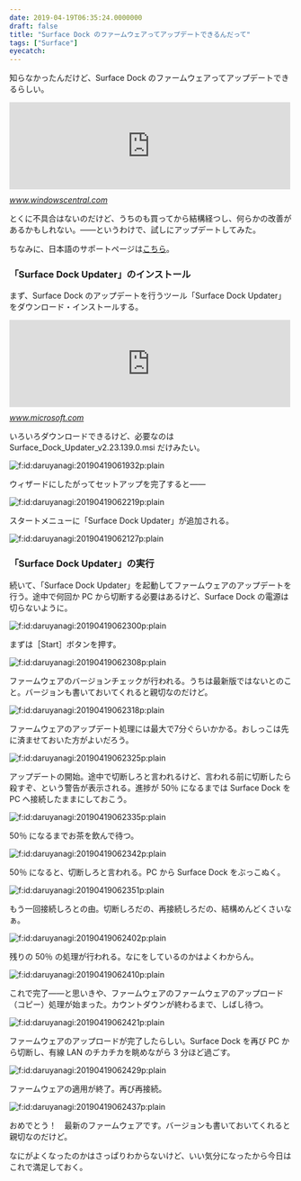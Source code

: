 ```yaml
---
date: 2019-04-19T06:35:24.0000000
draft: false
title: "Surface Dock のファームウェアってアップデートできるんだって"
tags: ["Surface"]
eyecatch: 
---
```

<p>知らなかったんだけど、Surface Dock のファームウェアってアップデートできるらしい。</p><p><iframe src="https://hatenablog-parts.com/embed?url=https%3A%2F%2Fwww.windowscentral.com%2Fhow-update-microsoft-surface-dock-firmware" title="Did you know you can update Microsoft&amp;amp;#039;s Surface Dock? Here&amp;amp;#039;s how." class="embed-card embed-webcard" scrolling="no" frameborder="0" style="display: block; width: 100%; height: 155px; max-width: 500px; margin: 10px 0px;"></iframe><cite class="hatena-citation"><a href="https://www.windowscentral.com/how-update-microsoft-surface-dock-firmware">www.windowscentral.com</a></cite></p><p>とくに不具合はないのだけど、うちのも買ってから結構経つし、何らかの改善があるかもしれない。――というわけで、試しにアップデートしてみた。</p><p>ちなみに、日本語のサポートページは<a href="https://support.microsoft.com/ja-jp/help/4023478/surface-update-your-surface-dock">&#x3053;&#x3061;&#x3089;</a>。</p>

<div class="section">
<h3>「Surface Dock Updater」のインストール</h3>
<p>まず、Surface Dock のアップデートを行うツール「Surface Dock Updater」をダウンロード・インストールする。</p><p><iframe src="https://hatenablog-parts.com/embed?url=https%3A%2F%2Fwww.microsoft.com%2Fen-us%2Fdownload%2Fdetails.aspx%3Fid%3D46703" title="Download Surface Tools for IT from Official Microsoft Download Center" class="embed-card embed-webcard" scrolling="no" frameborder="0" style="display: block; width: 100%; height: 155px; max-width: 500px; margin: 10px 0px;"></iframe><cite class="hatena-citation"><a href="https://www.microsoft.com/en-us/download/details.aspx?id=46703">www.microsoft.com</a></cite></p><p>いろいろダウンロードできるけど、必要なのは Surface_Dock_Updater_v2.23.139.0.msi だけみたい。</p><p><span itemscope itemtype="http://schema.org/Photograph"><img src="20190419061932.png" alt="f:id:daruyanagi:20190419061932p:plain" title="f:id:daruyanagi:20190419061932p:plain" class="hatena-fotolife" itemprop="image"></span></p><p>ウィザードにしたがってセットアップを完了すると――</p><p><span itemscope itemtype="http://schema.org/Photograph"><img src="20190419062219.png" alt="f:id:daruyanagi:20190419062219p:plain" title="f:id:daruyanagi:20190419062219p:plain" class="hatena-fotolife" itemprop="image"></span></p><p>スタートメニューに「Surface Dock Updater」が追加される。</p><p><span itemscope itemtype="http://schema.org/Photograph"><img src="20190419062127.png" alt="f:id:daruyanagi:20190419062127p:plain" title="f:id:daruyanagi:20190419062127p:plain" class="hatena-fotolife" itemprop="image"></span><br />
</p>

</div>
<div class="section">
<h3>「Surface Dock Updater」の実行</h3>
<p>続いて、「Surface Dock Updater」を起動してファームウェアのアップデートを行う。途中で何回か PC から切断する必要はあるけど、Surface Dock の電源は切らないように。</p><p><span itemscope itemtype="http://schema.org/Photograph"><img src="20190419062300.png" alt="f:id:daruyanagi:20190419062300p:plain" title="f:id:daruyanagi:20190419062300p:plain" class="hatena-fotolife" itemprop="image"></span></p><p>まずは［Start］ボタンを押す。</p><p><span itemscope itemtype="http://schema.org/Photograph"><img src="20190419062308.png" alt="f:id:daruyanagi:20190419062308p:plain" title="f:id:daruyanagi:20190419062308p:plain" class="hatena-fotolife" itemprop="image"></span></p><p>ファームウェアのバージョンチェックが行われる。うちは最新版ではないとのこと。バージョンも書いておいてくれると親切なのだけど。</p><p><span itemscope itemtype="http://schema.org/Photograph"><img src="20190419062318.png" alt="f:id:daruyanagi:20190419062318p:plain" title="f:id:daruyanagi:20190419062318p:plain" class="hatena-fotolife" itemprop="image"></span></p><p>ファームウェアのアップデート処理には最大で7分ぐらいかかる。おしっこは先に済ませておいた方がよいだろう。</p><p><span itemscope itemtype="http://schema.org/Photograph"><img src="20190419062325.png" alt="f:id:daruyanagi:20190419062325p:plain" title="f:id:daruyanagi:20190419062325p:plain" class="hatena-fotolife" itemprop="image"></span></p><p>アップデートの開始。途中で切断しろと言われるけど、言われる前に切断したら殺すぞ、という警告が表示される。進捗が 50％ になるまでは Surface Dock を PC へ接続したままにしておこう。</p><p><span itemscope itemtype="http://schema.org/Photograph"><img src="20190419062335.png" alt="f:id:daruyanagi:20190419062335p:plain" title="f:id:daruyanagi:20190419062335p:plain" class="hatena-fotolife" itemprop="image"></span></p><p>50％ になるまでお茶を飲んで待つ。</p><p><span itemscope itemtype="http://schema.org/Photograph"><img src="20190419062342.png" alt="f:id:daruyanagi:20190419062342p:plain" title="f:id:daruyanagi:20190419062342p:plain" class="hatena-fotolife" itemprop="image"></span></p><p>50％ になると、切断しろと言われる。PC から Surface Dock をぶっこぬく。</p><p><span itemscope itemtype="http://schema.org/Photograph"><img src="20190419062351.png" alt="f:id:daruyanagi:20190419062351p:plain" title="f:id:daruyanagi:20190419062351p:plain" class="hatena-fotolife" itemprop="image"></span></p><p>もう一回接続しろとの由。切断しろだの、再接続しろだの、結構めんどくさいなぁ。</p><p><span itemscope itemtype="http://schema.org/Photograph"><img src="20190419062402.png" alt="f:id:daruyanagi:20190419062402p:plain" title="f:id:daruyanagi:20190419062402p:plain" class="hatena-fotolife" itemprop="image"></span></p><p>残りの 50％ の処理が行われる。なにをしているのかはよくわからん。</p><p><span itemscope itemtype="http://schema.org/Photograph"><img src="20190419062410.png" alt="f:id:daruyanagi:20190419062410p:plain" title="f:id:daruyanagi:20190419062410p:plain" class="hatena-fotolife" itemprop="image"></span></p><p>これで完了――と思いきや、ファームウェアのファームウェアのアップロード（コピー）処理が始まった。カウントダウンが終わるまで、しばし待つ。</p><p><span itemscope itemtype="http://schema.org/Photograph"><img src="20190419062421.png" alt="f:id:daruyanagi:20190419062421p:plain" title="f:id:daruyanagi:20190419062421p:plain" class="hatena-fotolife" itemprop="image"></span></p><p>ファームウェアのアップロードが完了したらしい。Surface Dock を再び PC から切断し、有線 LAN のチカチカを眺めながら 3 分ほど過ごす。</p><p><span itemscope itemtype="http://schema.org/Photograph"><img src="20190419062429.png" alt="f:id:daruyanagi:20190419062429p:plain" title="f:id:daruyanagi:20190419062429p:plain" class="hatena-fotolife" itemprop="image"></span></p><p>ファームウェアの適用が終了。再び再接続。</p><p><span itemscope itemtype="http://schema.org/Photograph"><img src="20190419062437.png" alt="f:id:daruyanagi:20190419062437p:plain" title="f:id:daruyanagi:20190419062437p:plain" class="hatena-fotolife" itemprop="image"></span></p><p>おめでとう！　最新のファームウェアです。バージョンも書いておいてくれると親切なのだけど。</p><p>なにがよくなったのかはさっぱりわからないけど、いい気分になったから今日はこれで満足しておく。</p>

</div>